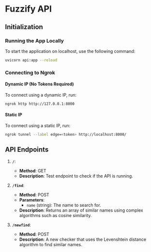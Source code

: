 # Fuzzify API

## Initialization

### Running the App Locally
To start the application on localhost, use the following command:
```sh
uvicorn api:app --reload
```

### Connecting to Ngrok
#### Dynamic IP (No Tokens Required)
To connect using a dynamic IP, run:
```sh
ngrok http http://127.0.0.1:8000
```

#### Static IP
To connect using a static IP, run:
```sh
ngrok tunnel --label edge=<token> http://localhost:8000/
```

## API Endpoints

1. **`/`**: 
    - **Method**: GET
    - **Description**: Test endpoint to check if the API is running.

2. **`/find`**: 
    - **Method**: POST
    - **Parameters**: 
      - `name` (string): The name to search for.
    - **Description**: Returns an array of similar names using complex algorithms such as cosine similarity.

3. **`/newfind`**: 
    - **Method**: POST
    - **Description**: A new checker that uses the Levenshtein distance algorithm to find similar names.
